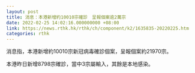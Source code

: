 ```yaml
---
layout: post
title: 消息：本港新增約10010宗確診　呈報個案逾2萬宗
date: 2022-02-25 14:02:16.000000000 +08:00
link: https://news.rthk.hk/rthk/ch/component/k2/1635835-20220225.htm
categories: rthk
---
```


消息指，本港新增約10010宗新冠病毒確診個案，呈報個案約21970宗。

本港昨日新增8798宗確診，當中3宗屬輸入，其餘是本地感染。
